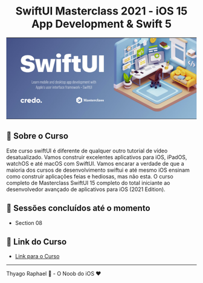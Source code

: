 <h1 align="center">
    SwiftUI Masterclass 2021 - iOS 15 App Development & Swift 5
</h1

<h1 align="center">
    <img alt="SwiftUI Masterclass 2021 - iOS 15 App Development & Swift 5" title="SwiftUI Masterclass 2021 - iOS 15 App Development & Swift 5" src="./images/image.png" /> 
</h1>

<br>

## 🔖  Sobre o Curso

Este curso swiftUI é diferente de qualquer outro tutorial de vídeo desatualizado. Vamos construir excelentes aplicativos para iOS, iPadOS, watchOS e até macOS com SwiftUI. Vamos encarar a verdade de que a maioria dos cursos de desenvolvimento swiftui e até mesmo iOS ensinam como construir aplicações feias e hediosas, mas não esta. O curso completo de Masterclass SwiftUI 15 completo do total iniciante ao desenvolvedor avançado de aplicativos para iOS (2021 Edition).
<br>

## 🚀  Sessões concluídos até o momento

- Section 08

## 🔖  Link do Curso

- [Link para o Curso](https://www.udemy.com/course/swiftui-masterclass-course-ios-development-with-swift/)

---

Thyago Raphael :wave: - O Noob do iOS  ♥